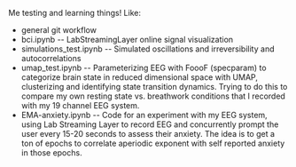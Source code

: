 Me testing and learning things! Like: 

* general git workflow
* bci.ipynb -- LabStreamingLayer online signal visualization
* simulations_test.ipynb -- Simulated oscillations and irreversibility and autocorrelations
* umap_test.ipynb -- Parameterizing EEG with FoooF (specparam) to categorize brain state in reduced dimensional space with UMAP, clusterizing and identifying state transition dynamics. Trying to do this to compare my own resting state vs. breathwork conditions that I recorded with my 19 channel EEG system.
* EMA-anxiety.ipynb -- Code for an experiment with my EEG system, using Lab Streaming Layer to record EEG and concurrently prompt the user every 15-20 seconds to assess their anxiety. The idea is to get a ton of epochs to correlate aperiodic exponent with self reported anxiety in those epochs.  
